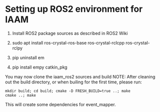 # Setting up ROS2 environment for IAAM

1) Install ROS2 package sources as described in ROS2 Wiki

2) sudo apt install ros-crystal-ros-base ros-crystal-rclcpp ros-crystal-rclpy 

3) pip uninstall em

4) pip install empy catkin_pkg

You may now clone the iaam_ros2 sources and build
NOTE: After cleaning out the build directory, or when builing for the first time, please
run:
```
mkdir build; cd build; cmake -D FRESH_BUILD=true ..; make
cmake ..; make
```
This will create some dependencies for event_mapper.
